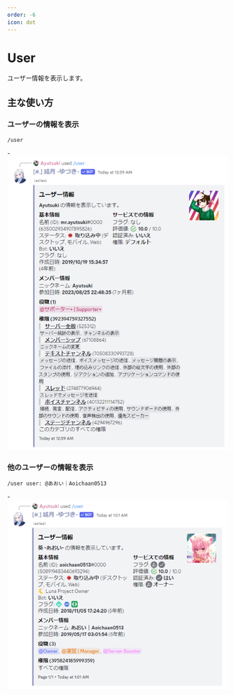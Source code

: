```yaml
---
order: -6
icon: dot
---
```


# User
ユーザー情報を表示します。

## 主な使い方
### ユーザーの情報を表示

``` コマンドの実行例
/user
```
-![応答例](default-response.png)

### 他のユーザーの情報を表示
``` コマンドの実行例
/user user: @あおい｜Aoichaan0513
```
-![応答例](other-response.png)
